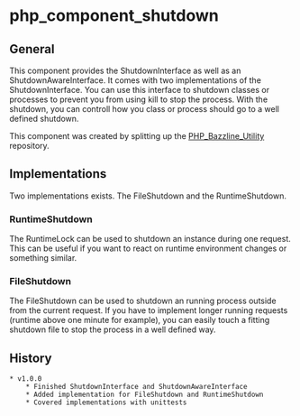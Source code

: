 # php_component_shutdown

## General

This component provides the ShutdownInterface as well as an ShutdownAwareInterface. It comes with two implementations of the ShutdownInterface. You can use this interface to shutdown classes or processes to prevent you from using kill to stop the process. With the shutdown, you can controll how you class or process should go to a well defined shutdown.

This component was created by splitting up the [PHP_Bazzline_Utility](https://github.com/stevleibelt/PHP_Bazzline_Utility) repository.

## Implementations

Two implementations exists. The FileShutdown and the RuntimeShutdown.

### RuntimeShutdown

The RuntimeLock can be used to shutdown an instance during one request. This can be useful if you want to react on runtime environment changes or something similar.

### FileShutdown

The FileShutdown can be used to shutdown an running process outside from the current request. If you have to implement longer running requests (runtime above one minute for example), you can easily touch a fitting shutdown file to stop the process in a well defined way.

## History

    * v1.0.0
        * Finished ShutdownInterface and ShutdownAwareInterface
        * Added implementation for FileShutdown and RuntimeShutdown
        * Covered implementations with unittests